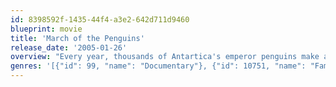 ```yaml
---
id: 8398592f-1435-44f4-a3e2-642d711d9460
blueprint: movie
title: 'March of the Penguins'
release_date: '2005-01-26'
overview: "Every year, thousands of Antartica's emperor penguins make an astonishing journey to breed their young. They walk, marching day and night in single file 70 miles into the darkest, driest and coldest continent on Earth."
genres: '[{"id": 99, "name": "Documentary"}, {"id": 10751, "name": "Family"}]'
---
```

